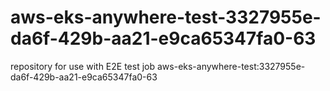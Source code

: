 # aws-eks-anywhere-test-3327955e-da6f-429b-aa21-e9ca65347fa0-63
repository for use with E2E test job aws-eks-anywhere-test:3327955e-da6f-429b-aa21-e9ca65347fa0-63
